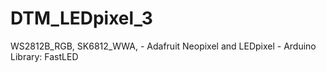 # DTM_LEDpixel_3
WS2812B_RGB, SK6812_WWA, - Adafruit Neopixel and LEDpixel - Arduino Library: FastLED
